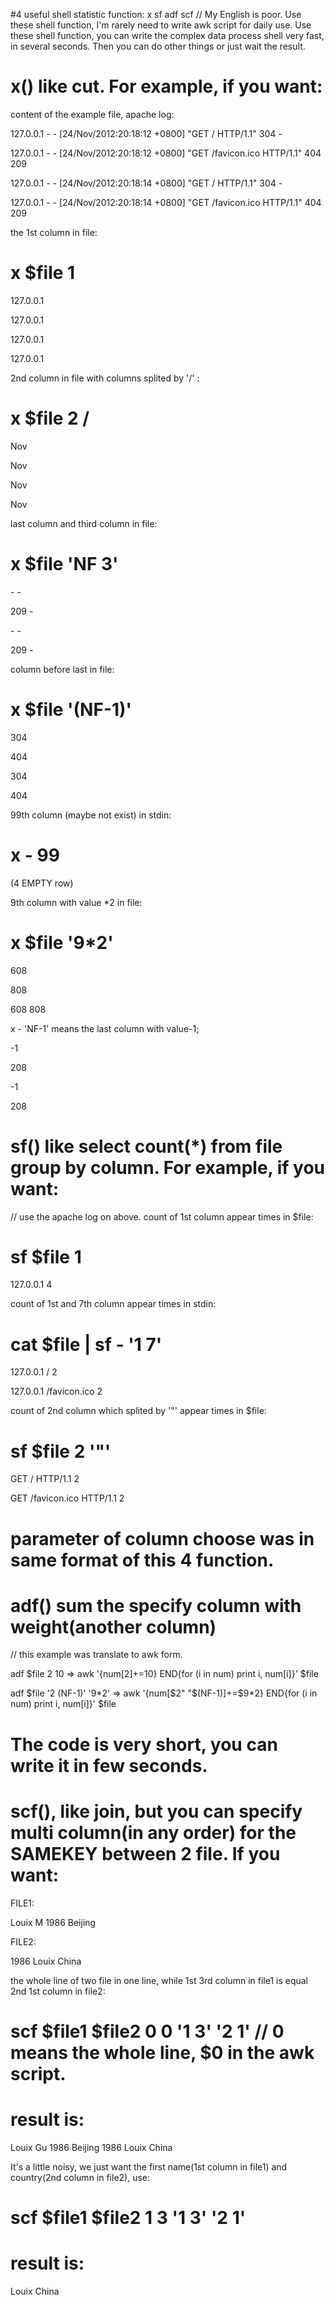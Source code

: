 #4 useful shell statistic function: x sf adf scf
// My English is poor.
Use these shell function, I'm rarely need to write awk script for daily use.
Use these shell function, you can write the complex data process shell very fast, in several seconds.
Then you can do other things or just wait the result.
# x()    like cut. For example, if you want:
content of the example file, apache log:

127.0.0.1 - - [24/Nov/2012:20:18:12 +0800] "GET / HTTP/1.1" 304 -

127.0.0.1 - - [24/Nov/2012:20:18:12 +0800] "GET /favicon.ico HTTP/1.1" 404 209

127.0.0.1 - - [24/Nov/2012:20:18:14 +0800] "GET / HTTP/1.1" 304 -

127.0.0.1 - - [24/Nov/2012:20:18:14 +0800] "GET /favicon.ico HTTP/1.1" 404 209

the 1st column in file:

# x $file 1

127.0.0.1

127.0.0.1

127.0.0.1

127.0.0.1

2nd column in file with columns splited by '/' :
# x $file 2 /

Nov

Nov

Nov

Nov

last column and third column in file:
# x $file 'NF 3'

\- -

209 -

\- -

209 -

column before last in file:
# x $file '(NF-1)'

304

404

304

404

99th column (maybe not exist) in stdin:
# x - 99

(4 EMPTY row)

9th column with value \*2 in file:
# x $file '9\*2'

608

808

608
808

x - 'NF-1' means the last column with value-1;

-1

208

-1

208

# sf() like select count(\*) from file group by column. For example, if you want:
// use the apache log on above.
count of 1st column appear times in $file:
# sf $file 1

127.0.0.1 4

count of 1st and 7th column appear times in stdin:
# cat $file | sf - '1 7'

127.0.0.1 / 2

127.0.0.1 /favicon.ico 2

count of 2nd column which splited by '"' appear times in $file:
# sf $file 2 '"'

GET / HTTP/1.1 2

GET /favicon.ico HTTP/1.1 2

# parameter of column choose was in same format of this 4 function.

# adf() sum the specify column with weight(another column)
// this example was translate to awk form.

adf $file 2 10 => awk '{num[$2]+=$10} END{for (i in num) print i, num[i]}' $file

adf $file '2 (NF-1)' '9\*2' => awk '{num[$2" "$(NF-1)]+=$9\*2} END{for (i in num) print i, num[i]}' $file
# The code is very short, you can write it in few seconds.

# scf(), like join, but you can specify multi column(in any order) for the SAMEKEY between 2 file. If you want:

FILE1:

Louix M 1986 Beijing

FILE2:

1986 Louix China

the whole line of two file in one line, while 1st 3rd column in file1 is equal 2nd 1st column in file2:
# scf $file1 $file2 0 0 '1 3' '2 1' // 0 means the whole line, $0 in the awk script.
# result is:

Louix Gu 1986 Beijing 1986 Louix China

It's a little noisy, we just want the first name(1st column in file1) and country(2nd column in file2), use:
# scf $file1 $file2 1 3 '1 3' '2 1'
# result is:

Louix China
